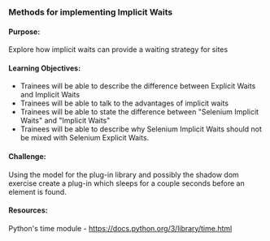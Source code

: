 ### Methods for implementing Implicit Waits

#### Purpose:
Explore how implicit waits can provide a waiting strategy for sites

#### Learning Objectives:

- Trainees will be able to describe the difference between Explicit Waits and Implicit Waits
- Trainees will be able to talk to the advantages of implicit waits
- Trainees will be able to state the difference between "Selenium Implicit Waits" and "Implicit Waits"
- Trainees will be able to describe why Selenium Implicit Waits should not be mixed with Selenium
  Explicit Waits.

#### Challenge:
Using the model for the plug-in library and possibly the shadow dom exercise create a plug-in
which sleeps for a couple seconds before an element is found.

#### Resources:
Python's time module - https://docs.python.org/3/library/time.html